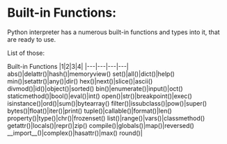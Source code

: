 # Built-in Functions:

Python interpreter has a numerous built-in functions and types into it, that are ready to use.

List of those:

Built-in Functions
|1|2|3|4|
|---|---|---|---|
abs()|delattr()|hash()|memoryview()
set()|all()|dict()|help()
min()|setattr()|any()|dir()
hex()|next()|slice()|ascii()
divmod()|id()|object()|sorted()
bin()|enumerate()|input()|oct()
staticmethod()|bool()|eval()|int()
open()|str()|breakpoint()|exec()
isinstance()|ord()|sum()|bytearray()
filter()|issubclass()|pow()|super()
bytes()|float()|iter()|print()
tuple()|callable()|format()|len()
property()|type()|chr()|frozenset()
list()|range()|vars()|classmethod()
getattr()|locals()|repr()|zip()
compile()|globals()|map()|reversed()
\_\_import\_\_()|complex()|hasattr()|max()
round()|